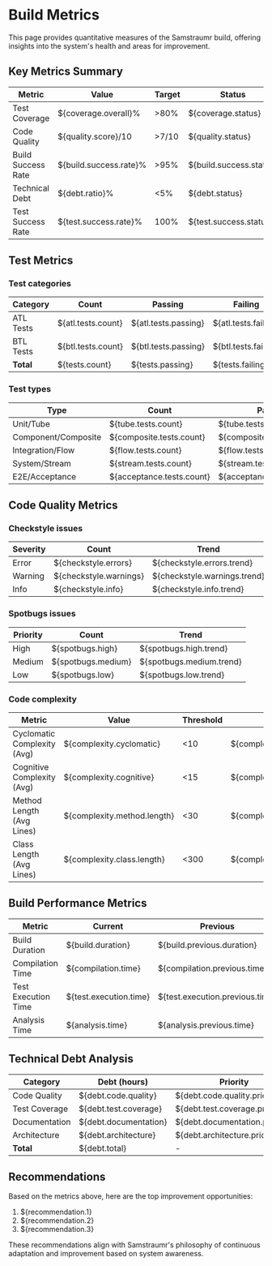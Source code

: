 <!--
Copyright (c) 2025 Eric C. Mumford (@heymumford)

This software was developed with analytical assistance from AI tools 
including Claude 3.7 Sonnet, Claude Code, and Google Gemini Deep Research,
which were used as paid services. All intellectual property rights 
remain exclusively with the copyright holder listed above.

Licensed under the Mozilla Public License 2.0
-->


# Build Metrics

This page provides quantitative measures of the Samstraumr build, offering insights into the system's health and areas for improvement.

## Key Metrics Summary

|       Metric       |         Value          | Target |         Status          |
|--------------------|------------------------|--------|-------------------------|
| Test Coverage      | ${coverage.overall}%   | >80%   | ${coverage.status}      |
| Code Quality       | ${quality.score}/10    | >7/10  | ${quality.status}       |
| Build Success Rate | ${build.success.rate}% | >95%   | ${build.success.status} |
| Technical Debt     | ${debt.ratio}%         | <5%    | ${debt.status}          |
| Test Success Rate  | ${test.success.rate}%  | 100%   | ${test.success.status}  |

## Test Metrics

### Test categories

| Category  |       Count        |       Passing        |       Failing        |       Skipped        |        Success Rate        |
|-----------|--------------------|----------------------|----------------------|----------------------|----------------------------|
| ATL Tests | ${atl.tests.count} | ${atl.tests.passing} | ${atl.tests.failing} | ${atl.tests.skipped} | ${atl.tests.success.rate}% |
| BTL Tests | ${btl.tests.count} | ${btl.tests.passing} | ${btl.tests.failing} | ${btl.tests.skipped} | ${btl.tests.success.rate}% |
| **Total** | ${tests.count}     | ${tests.passing}     | ${tests.failing}     | ${tests.skipped}     | ${tests.success.rate}%     |

### Test types

|        Type         |           Count           |           Passing           |           Failing           |           Skipped           |           Success Rate            |
|---------------------|---------------------------|-----------------------------|-----------------------------|-----------------------------|-----------------------------------|
| Unit/Tube           | ${tube.tests.count}       | ${tube.tests.passing}       | ${tube.tests.failing}       | ${tube.tests.skipped}       | ${tube.tests.success.rate}%       |
| Component/Composite | ${composite.tests.count}  | ${composite.tests.passing}  | ${composite.tests.failing}  | ${composite.tests.skipped}  | ${composite.tests.success.rate}%  |
| Integration/Flow    | ${flow.tests.count}       | ${flow.tests.passing}       | ${flow.tests.failing}       | ${flow.tests.skipped}       | ${flow.tests.success.rate}%       |
| System/Stream       | ${stream.tests.count}     | ${stream.tests.passing}     | ${stream.tests.failing}     | ${stream.tests.skipped}     | ${stream.tests.success.rate}%     |
| E2E/Acceptance      | ${acceptance.tests.count} | ${acceptance.tests.passing} | ${acceptance.tests.failing} | ${acceptance.tests.skipped} | ${acceptance.tests.success.rate}% |

## Code Quality Metrics

### Checkstyle issues

| Severity |         Count          |            Trend             |
|----------|------------------------|------------------------------|
| Error    | ${checkstyle.errors}   | ${checkstyle.errors.trend}   |
| Warning  | ${checkstyle.warnings} | ${checkstyle.warnings.trend} |
| Info     | ${checkstyle.info}     | ${checkstyle.info.trend}     |

### Spotbugs issues

| Priority |       Count        |          Trend           |
|----------|--------------------|--------------------------|
| High     | ${spotbugs.high}   | ${spotbugs.high.trend}   |
| Medium   | ${spotbugs.medium} | ${spotbugs.medium.trend} |
| Low      | ${spotbugs.low}    | ${spotbugs.low.trend}    |

### Code complexity

|           Metric            |            Value            | Threshold |               Status               |
|-----------------------------|-----------------------------|-----------|------------------------------------|
| Cyclomatic Complexity (Avg) | ${complexity.cyclomatic}    | <10       | ${complexity.cyclomatic.status}    |
| Cognitive Complexity (Avg)  | ${complexity.cognitive}     | <15       | ${complexity.cognitive.status}     |
| Method Length (Avg Lines)   | ${complexity.method.length} | <30       | ${complexity.method.length.status} |
| Class Length (Avg Lines)    | ${complexity.class.length}  | <300      | ${complexity.class.length.status}  |

## Build Performance Metrics

|       Metric        |        Current         |            Previous             |            Trend             |
|---------------------|------------------------|---------------------------------|------------------------------|
| Build Duration      | ${build.duration}      | ${build.previous.duration}      | ${build.duration.trend}      |
| Compilation Time    | ${compilation.time}    | ${compilation.previous.time}    | ${compilation.time.trend}    |
| Test Execution Time | ${test.execution.time} | ${test.execution.previous.time} | ${test.execution.time.trend} |
| Analysis Time       | ${analysis.time}       | ${analysis.previous.time}       | ${analysis.time.trend}       |

## Technical Debt Analysis

|   Category    |     Debt (hours)      |            Priority            |
|---------------|-----------------------|--------------------------------|
| Code Quality  | ${debt.code.quality}  | ${debt.code.quality.priority}  |
| Test Coverage | ${debt.test.coverage} | ${debt.test.coverage.priority} |
| Documentation | ${debt.documentation} | ${debt.documentation.priority} |
| Architecture  | ${debt.architecture}  | ${debt.architecture.priority}  |
| **Total**     | ${debt.total}         | -                              |

## Recommendations

Based on the metrics above, here are the top improvement opportunities:

1. ${recommendation.1}
2. ${recommendation.2}
3. ${recommendation.3}

These recommendations align with Samstraumr's philosophy of continuous adaptation and improvement based on system awareness.
